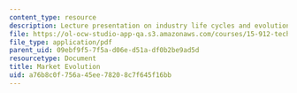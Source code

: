 ```yaml
---
content_type: resource
description: Lecture presentation on industry life cycles and evolution of markets.
file: https://ol-ocw-studio-app-qa.s3.amazonaws.com/courses/15-912-technology-strategy-fall-2008/a76b8c0f756a45ee78208c7f645f16bb_lec_04.pdf
file_type: application/pdf
parent_uid: 09ebf9f5-7f5a-d06e-d51a-df0b2be9ad5d
resourcetype: Document
title: Market Evolution
uid: a76b8c0f-756a-45ee-7820-8c7f645f16bb
---
```

